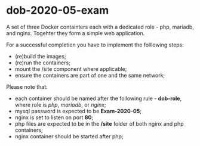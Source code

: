 # dob-2020-05-exam
A set of three Docker containters each with a dedicated role - php, mariadb, and nginx. Togehter they form a simple web application.

For a successful completion you have to implement the folllowing steps:
 - (re)build the images;
 - (re)run the containers;
 - mount the /site component where applicable;
 - ensure the containers are part of one and the same network;

Please note that:
 - each container should be named after the following rule - **dob-role**, where role is *php*, *mariadb*, or *nginx*;
 - mysql password is expected to be **Exam-2020-05**;
 - nginx is set to listen on port **80**;
 - php files are expected to be in the **/site** folder of both nginx and php containers;
 - nginx container should be started after php;
